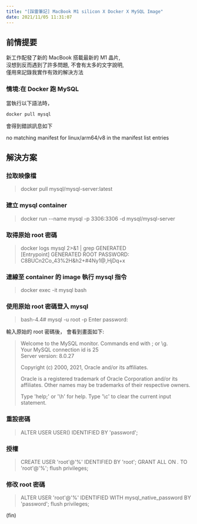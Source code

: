```yaml
---
title: "[踩雷筆記] MacBook M1 silicon X Docker X MySQL Image"
date: 2021/11/05 11:31:07
---
```


## 前情提要

新工作配發了新的 MacBook 搭載最新的 M1 晶片,  
沒想到反而遇到了許多問題, 不會有太多的文字說明,  
僅用來記錄我實作有效的解決方法

### 情境:在 Docker 跑 MySQL

當執行以下語法時，

```shell
docker pull mysql 
```

會得到錯誤訊息如下

no matching manifest for linux/arm64/v8 in the manifest list entries

## 解決方案

### 拉取映像檔

> docker pull mysql/mysql-server:latest

### 建立 mysql container

> docker run --name mysql -p 3306:3306 -d mysql/mysql-server

### 取得原始 root 密碼

> docker logs mysql 2>&1 | grep GENERATED  
[Entrypoint] GENERATED ROOT PASSWORD: C8BUCn2Co_43%2H&h2+#4Ny1@,HjDq+x

### 連線至 container 的 image 執行 mysql 指令

> docker exec -it mysql bash

### 使用原始 root 密碼登入 mysql  

> bash-4.4# mysql -u root -p
> Enter password:

輸入原始的 root 密碼後，
會看到畫面如下:

> Welcome to the MySQL monitor.  Commands end with ; or \g.  
Your MySQL connection id is 25  
Server version: 8.0.27  
>
> Copyright (c) 2000, 2021, Oracle and/or its affiliates.  
>
> Oracle is a registered trademark of Oracle Corporation and/or its  
affiliates. Other names may be trademarks of their respective owners.  
>
> Type 'help;' or '\h' for help. Type '\c' to clear the current input statement.  

### 重設密碼

> ALTER USER USER() IDENTIFIED BY 'password';

### 授權

> CREATE USER 'root'@'%' IDENTIFIED BY 'root';
> GRANT ALL ON *.* TO 'root'@'%';
> flush privileges;

### 修改 root 密碼

> ALTER USER 'root'@'%' IDENTIFIED WITH mysql_native_password BY 'password';
> flush privileges;

(fin)
